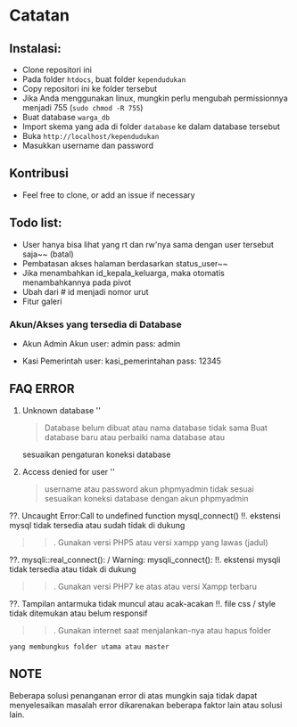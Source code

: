 # Catatan

## Instalasi:

- Clone repositori ini
- Pada folder `htdocs`, buat folder `kependudukan`
- Copy repositori ini ke folder tersebut
- Jika Anda menggunakan linux, mungkin perlu mengubah permissionnya menjadi 755 (`sudo chmod -R 755`)
- Buat database `warga_db`
- Import skema yang ada di folder `database` ke dalam database tersebut
- Buka `http://localhost/kependudukan`
- Masukkan username dan password

## Kontribusi

- Feel free to clone, or add an issue if necessary

## Todo list:

- User hanya bisa lihat yang rt dan rw'nya sama dengan user tersebut saja~~ (batal)
- Pembatasan akses halaman berdasarkan status_user~~
- Jika menambahkan id_kepala_keluarga, maka otomatis menambahkannya pada pivot
- Ubah dari # id menjadi nomor urut
- Fitur galeri

### Akun/Akses yang tersedia di Database

- Akun Admin Akun
  user: admin
  pass: admin

- Kasi Pemerintah
  user: kasi_pemerintahan
  pass: 12345

## FAQ ERROR

1. Unknown database ''

   > Database belum dibuat atau nama database tidak sama
   > Buat database baru atau perbaiki nama database atau

   sesuaikan pengaturan koneksi database

2. Access denied for user ''

   > username atau password akun phpmyadmin tidak sesuai
   > sesuaikan koneksi database dengan akun phpmyadmin

??. Uncaught Error:Call to undefined function mysql_connect()
!!. ekstensi mysql tidak tersedia atau sudah tidak di dukung

> > . Gunakan versi PHP5 atau versi xampp yang lawas (jadul)

??. mysqli::real_connect(): / Warning: mysqli_connect():
!!. ekstensi mysqli tidak tersedia atau tidak di dukung

> > . Gunakan versi PHP7 ke atas atau versi Xampp terbaru

??. Tampilan antarmuka tidak muncul atau acak-acakan
!!. file css / style tidak ditemukan atau belum responsif

> > . Gunakan internet saat menjalankan-nya atau hapus folder

    yang membungkus folder utama atau master

## NOTE

Beberapa solusi penanganan error di atas mungkin saja tidak
dapat menyelesaikan masalah error dikarenakan beberapa faktor
lain atau solusi lain.
